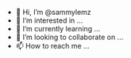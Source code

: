 - 👋 Hi, I’m @sammylemz
- 👀 I’m interested in ...
- 🌱 I’m currently learning ...
- 💞️ I’m looking to collaborate on ...
- 📫 How to reach me ...

<!---
sammylemz/sammylemz is a ✨ special ✨ repository because its `README.md` (this file) appears on your GitHub profile.
You can click the Preview link to take a look at your changes.
--->
